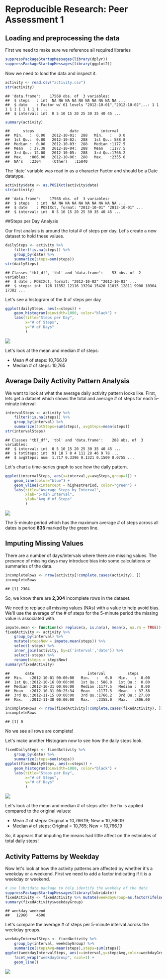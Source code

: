 # Reproducible Research: Peer Assessment 1

## Loading and preprocessing the data

First we need to make sure we reference all required libraries

```r
suppressPackageStartupMessages(library(dplyr))
suppressPackageStartupMessages(library(ggplot2))
```

Now we need to load the data and inspect it.

```r
activity <- read.csv("activity.csv")
str(activity)
```

```
## 'data.frame':	17568 obs. of  3 variables:
##  $ steps   : int  NA NA NA NA NA NA NA NA NA NA ...
##  $ date    : Factor w/ 61 levels "2012-10-01","2012-10-02",..: 1 1 1 1 1 1 1 1 1 1 ...
##  $ interval: int  0 5 10 15 20 25 30 35 40 45 ...
```

```r
summary(activity)
```

```
##      steps                date          interval     
##  Min.   :  0.00   2012-10-01:  288   Min.   :   0.0  
##  1st Qu.:  0.00   2012-10-02:  288   1st Qu.: 588.8  
##  Median :  0.00   2012-10-03:  288   Median :1177.5  
##  Mean   : 37.38   2012-10-04:  288   Mean   :1177.5  
##  3rd Qu.: 12.00   2012-10-05:  288   3rd Qu.:1766.2  
##  Max.   :806.00   2012-10-06:  288   Max.   :2355.0  
##  NA's   :2304     (Other)   :15840
```

The 'date' variable was read in as a character Factor and should be a Date datatype.

```r
activity$date <- as.POSIXct(activity$date)
str(activity)
```

```
## 'data.frame':	17568 obs. of  3 variables:
##  $ steps   : int  NA NA NA NA NA NA NA NA NA NA ...
##  $ date    : POSIXct, format: "2012-10-01" "2012-10-01" ...
##  $ interval: int  0 5 10 15 20 25 30 35 40 45 ...
```


##Steps per Day Analysis

Our first analysis is around the total # of steps per day. Let's create a new dataset to hold these values.

```r
dailySteps <- activity %>%
    filter(!is.na(steps)) %>%
    group_by(date) %>%
    summarize(steps=sum(steps))
str(dailySteps)
```

```
## Classes 'tbl_df', 'tbl' and 'data.frame':	53 obs. of  2 variables:
##  $ date : POSIXct, format: "2012-10-02" "2012-10-03" ...
##  $ steps: int  126 11352 12116 13294 15420 11015 12811 9900 10304 17382 ...
```

Let's see a histogram of the # of steps per day

```r
ggplot(dailySteps, aes(x=steps)) +
    geom_histogram(binwidth=1000, color="black") +
    labs(title="Steps per Day", 
         x="# of Steps", 
         y="# of Days"
         )
```

![](ActivityMonitoringAnalysis_files/figure-html/dailystepshisto-1.png)<!-- -->

Let's look at the mean and median # of steps:

* Mean # of steps: 10,766.19
* Median # of steps: 10,765

## Average Daily Activity Pattern Analysis

We want to look at what the average daily activity pattern looks like.  First, lets get a dataset which shows the total and average # of steps for each 5-minute interval

```r
intervalSteps <- activity %>%
    filter(!is.na(steps)) %>%
    group_by(interval) %>%
    summarize(totSteps=sum(steps), avgSteps=mean(steps))
str(intervalSteps)
```

```
## Classes 'tbl_df', 'tbl' and 'data.frame':	288 obs. of  3 variables:
##  $ interval: int  0 5 10 15 20 25 30 35 40 45 ...
##  $ totSteps: int  91 18 7 8 4 111 28 46 0 78 ...
##  $ avgSteps: num  1.717 0.3396 0.1321 0.1509 0.0755 ...
```




Let's chart a time-series graph to see how the daily pattern.

```r
ggplot(intervalSteps, aes(x=interval,y=avgSteps,group=1)) +
    geom_line(color="blue") +
    geom_vline(xintercept = highestPeriod, color="green") +
    labs(title="Average Steps by Interval",
         xlab="5-min Interval",
         ylab="Avg # of Steps"
         )
```

![](ActivityMonitoringAnalysis_files/figure-html/avgpatternchart-1.png)<!-- -->

The 5-minute period which has the maximum average # of steps across all dates is period **835** marked by the green line.


## Imputing Missing Values

There are a number of days/intervals where there are missing values. The presence of missing days may introduce bias into some calculations or summaries of the data.


```r
incompleteRows <- nrow(activity[!complete.cases(activity), ])
incompleteRows
```

```
## [1] 2304
```

So, we know there are **2,304** incomplete rows in the dataset.

We need to replace all missing values (NAs) with a value to help avoid bias.  We'll use the average of the # of steps for the 5-minute period the missing value is associated with.

```r
impute.mean <- function(x) replace(x, is.na(x), mean(x, na.rm = TRUE))
fixedActivity <- activity %>%
    group_by(interval) %>%
    mutate(stepsNew = impute.mean(steps)) %>%
    select(-steps) %>%
    inner_join(activity, by=c('interval','date')) %>%
    select(-steps) %>%
    rename(steps = stepsNew)
summary(fixedActivity)
```

```
##       date                        interval          steps       
##  Min.   :2012-10-01 00:00:00   Min.   :   0.0   Min.   :  0.00  
##  1st Qu.:2012-10-16 00:00:00   1st Qu.: 588.8   1st Qu.:  0.00  
##  Median :2012-10-31 00:00:00   Median :1177.5   Median :  0.00  
##  Mean   :2012-10-31 00:25:34   Mean   :1177.5   Mean   : 37.38  
##  3rd Qu.:2012-11-15 00:00:00   3rd Qu.:1766.2   3rd Qu.: 27.00  
##  Max.   :2012-11-30 00:00:00   Max.   :2355.0   Max.   :806.00
```

```r
incompleteRows <- nrow(fixedActivity[!complete.cases(fixedActivity), ])
incompleteRows
```

```
## [1] 0
```

No we see all rows are complete!

Let's make another Histogram now to see how the daily steps look.

```r
fixedDailySteps <- fixedActivity %>%
    group_by(date) %>%
    summarize(steps=sum(steps))
ggplot(fixedDailySteps, aes(x=steps)) +
    geom_histogram(binwidth=1000, color="black") +
    labs(title="Steps per Day", 
         x="# of Steps", 
         y="# of Days"
         )
```

![](ActivityMonitoringAnalysis_files/figure-html/imputedhistogram-1.png)<!-- -->

Let's look at the mean and median # of steps after the fix is applied compared to the original values:

* Mean # of steps: Original = 10,766.19; New = 10,766.19
* Median # of steps: Original = 10,765; New = 10,766.19

So, it appears that imputing the means had little affect on the estimates of total daily steps!

## Activity Patterns by Weekday

Now let's look at how the activity patterns are affected by whether it's a weekday or a weekend.  First we need to add a factor indicating if it is a weekday or weekend.

```r
# use lubridate package to help identify the weekday of the date
suppressPackageStartupMessages(library(lubridate))
fixedActivity <- fixedActivity %>% mutate(weekdayGroup=as.factor(ifelse(wday(date) %in% c(1,7),"weekend","weekday")))
summary(fixedActivity$weekdayGroup)
```

```
## weekday weekend 
##   12960    4608
```


Let's compare the average # of steps per 5-minute interval across the weekday groups.

```r
weekdayIntervalSteps <- fixedActivity %>%
    group_by(interval, weekdayGroup) %>%
    summarize(stepsAvg=mean(steps),steps=sum(steps))
ggplot(weekdayIntervalSteps, aes(x=interval,y=stepsAvg,color=weekdayGroup)) +
    facet_wrap("weekdayGroup", ncol=1) +
    geom_line()
```

![](ActivityMonitoringAnalysis_files/figure-html/chartweekdaysteps-1.png)<!-- -->



